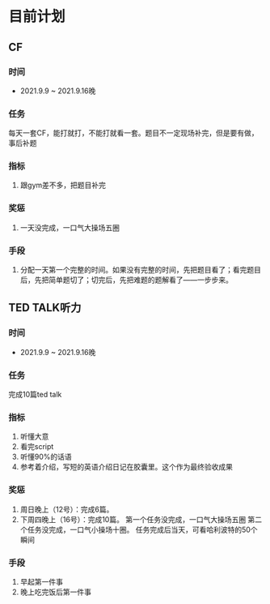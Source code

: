 # 目前计划

## CF
### 时间
- 2021.9.9 ~ 2021.9.16晚
### 任务
每天一套CF，能打就打，不能打就看一套。题目不一定现场补完，但是要有做，事后补题
### 指标
1. 跟gym差不多，把题目补完
### 奖惩
1. 一天没完成，一口气大操场五圈
### 手段
1. 分配一天第一个完整的时间。如果没有完整的时间，先把题目看了；看完题目后，先把简单题切了；切完后，先把难题的题解看了——一步步来。

## TED TALK听力
### 时间
- 2021.9.9 ~ 2021.9.16晚
### 任务
完成10篇ted talk
### 指标
1. 听懂大意
2. 看完script
3. 听懂90%的话语
4. 参考着介绍，写短的英语介绍日记在胶囊里。这个作为最终验收成果
### 奖惩
1. 周日晚上（12号）：完成6篇。
2. 下周四晚上（16号）：完成10篇。
第一个任务没完成，一口气大操场五圈
第二个任务没完成，一口气小操场十圈。
任务完成后当天，可看哈利波特的50个瞬间
### 手段
1. 早起第一件事
2. 晚上吃完饭后第一件事
